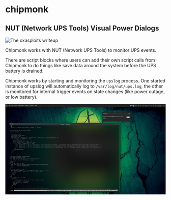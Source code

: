 # chipmonk
## NUT (Network UPS Tools) Visual Power Dialogs

![The oxasploits writeup]("https://oxasploits.com/posts/chipmonk-nut-network-ups-tools-ups-power-outage-backup-script/")

Chipmonk works with NUT (Network UPS Tools) to monitor UPS events.

There are script blocks where users can add their own script calls from Chipmonk to
do things like save data around the system before the UPS battery is drained.

Chipmonk works by starting and monitoring the `upslog` process.  One started instance
of upslog will automatically log to `/var/log/nut/ups.log`, the other is monitored for
internal trigger events on state changes (like power outage, or low battery).

![Image](https://raw.githubusercontent.com/oxagast/chipmonk/main/demo.png "Demo")
